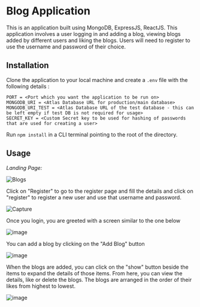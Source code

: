# Blog Application

This is an application built using MongoDB, ExpressJS, ReactJS. This application involves a user logging in and adding a blog, viewing blogs added by different users and liking the blogs. Users will need to register to use the username and password of their choice.

## Installation

Clone the application to your local machine and create a `.env` file with the following details :

```
PORT = <Port which you want the application to be run on>
MONGODB_URI = <Atlas Database URL for production/main database>
MONGODB_URI_TEST = <Atlas Database URL of the test database - this can be left empty if test DB is not required for usage>
SECRET_KEY = <Custom Secret key to be used for hashing of passwords that are used for creating a user> 
```

Run `npm install` in a CLI terminal pointing to the root of the directory.

## Usage

*Landing Page:*

![Blogs](https://user-images.githubusercontent.com/65642947/147504502-8c170592-ebd4-4037-aabc-482ea5fb1b36.JPG)

Click on "Register" to go to the register page and fill the details and click on "register" to register a new user and use that username and password.

![Capture](https://user-images.githubusercontent.com/65642947/147504632-bd2b2aa0-4ec7-4fbd-a9db-e515dc9f6909.JPG)


Once you login, you are greeted with a screen similar to the one below

![image](https://user-images.githubusercontent.com/65642947/147504990-6b46eac7-3332-4fc4-8e49-3a6cda6a14e2.png)

You can add a blog by clicking on the "Add Blog" button

![image](https://user-images.githubusercontent.com/65642947/147505113-27e841aa-7d3c-4a15-b41f-1876fdde1efd.png)

When the blogs are added, you can click on the "show" button beside the items to expand the details of those items. From here, you can view the details, like or delete the blogs. The blogs are arranged in the order of their likes from highest to lowest.

![image](https://user-images.githubusercontent.com/65642947/147505201-1c5c1918-8d47-41e0-9120-e639e33bb776.png)

